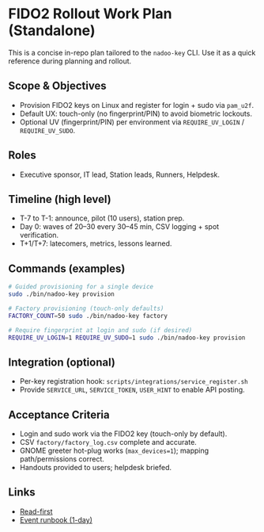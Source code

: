 # FIDO2 Rollout Work Plan (Standalone)

This is a concise in-repo plan tailored to the `nadoo-key` CLI. Use it as a quick reference during planning and rollout.

## Scope & Objectives
- Provision FIDO2 keys on Linux and register for login + sudo via `pam_u2f`.
- Default UX: touch-only (no fingerprint/PIN) to avoid biometric lockouts.
- Optional UV (fingerprint/PIN) per environment via `REQUIRE_UV_LOGIN` / `REQUIRE_UV_SUDO`.

## Roles
- Executive sponsor, IT lead, Station leads, Runners, Helpdesk.

## Timeline (high level)
- T-7 to T-1: announce, pilot (10 users), station prep.
- Day 0: waves of 20–30 every 30–45 min, CSV logging + spot verification.
- T+1/T+7: latecomers, metrics, lessons learned.

## Commands (examples)
```bash
# Guided provisioning for a single device
sudo ./bin/nadoo-key provision

# Factory provisioning (touch-only defaults)
FACTORY_COUNT=50 sudo ./bin/nadoo-key factory

# Require fingerprint at login and sudo (if desired)
REQUIRE_UV_LOGIN=1 REQUIRE_UV_SUDO=1 sudo ./bin/nadoo-key provision
```

## Integration (optional)
- Per-key registration hook: `scripts/integrations/service_register.sh`
- Provide `SERVICE_URL`, `SERVICE_TOKEN`, `USER_HINT` to enable API posting.

## Acceptance Criteria
- Login and sudo work via the FIDO2 key (touch-only by default).
- CSV `factory/factory_log.csv` complete and accurate.
- GNOME greeter hot-plug works (`max_devices=1`); mapping path/permissions correct.
- Handouts provided to users; helpdesk briefed.

## Links
- [Read-first](./handouts/read_first_fido2_rollout_guide.md)
- [Event runbook (1-day)](./marketing/social_kit/event_runbook_1day_500.md)
